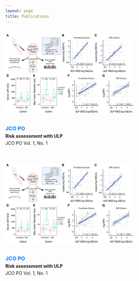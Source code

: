 ```yaml
---
layout: page
title: Publications
---
```

<div style="display: flex; flex-wrap: wrap; align-items: flex-start; gap: 20px; margin-bottom: 40px;">

  <img src="/img/zhao_JCO_PO.png" alt="LBCL ULP-WGS Figure"
       style="width: 100%; max-width: 400px; height: auto; flex-shrink: 0;" />

  <div style="flex: 1; min-width: 250px;">
    <h3 style="margin: 0;">
      <a href="https://ascopubs.org/journal/jcop" style="color: #007bff; text-decoration: none;">JCO PO</a>
    </h3>
    <p style="margin: 5px 0;"><strong>Risk assessment with ULP</strong></p>
    <p style="margin: 0;">JCO PO Vol. 1, No. 1</p>
  </div>

</div>

<div style="display: flex; flex-wrap: wrap; align-items: flex-start; gap: 20px; margin-bottom: 40px;">

  <img src="/img/zhao_JCO_PO.png" alt="LBCL ULP-WGS Figure"
       style="width: 100%; max-width: 400px; height: auto; flex-shrink: 0;" />

  <div style="flex: 1; min-width: 250px;">
    <h3 style="margin: 0;">
      <a href="https://ascopubs.org/journal/jcop" style="color: #007bff; text-decoration: none;">JCO PO</a>
    </h3>
    <p style="margin: 5px 0;"><strong>Risk assessment with ULP</strong></p>
    <p style="margin: 0;">JCO PO Vol. 1, No. 1</p>
  </div>

</div>

